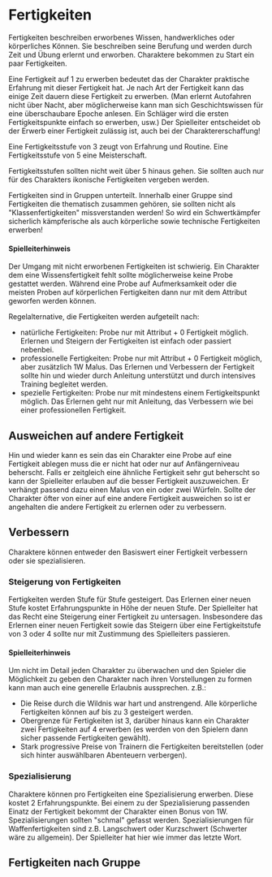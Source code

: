 # Fertigkeiten

Fertigkeiten beschreiben erworbenes Wissen, handwerkliches oder körperliches Können. Sie beschreiben seine Berufung
und werden durch Zeit und Übung erlernt und erworben. Charaktere bekommen zu Start ein paar Fertigkeiten.

Eine Fertigkeit auf 1 zu erwerben bedeutet das der Charakter praktische Erfahrung mit dieser Fertigkeit hat. Je nach
Art der Fertigkeit kann das einige Zeit dauern diese Fertigkeit zu erwerben. (Man erlernt Autofahren nicht über
Nacht, aber möglicherweise kann man sich Geschichtswissen für eine überschaubare Epoche anlesen. Ein Schläger wird
die ersten Fertigkeitspunkte einfach so erwerben, usw.) Der Spielleiter entscheidet ob der Erwerb einer Fertigkeit
zulässig ist, auch bei der Charaktererschaffung!

Eine Fertigkeitsstufe von 3 zeugt von Erfahrung und Routine. Eine Fertigkeitsstufe von 5 eine Meisterschaft.

Fertigkeitsstufen sollten nicht weit über 5 hinaus gehen. Sie sollten auch nur für des Charakters ikonische
Fertigkeiten vergeben werden.

Fertigkeiten sind in Gruppen unterteilt. Innerhalb einer Gruppe sind Fertigkeiten die thematisch zusammen gehören,
sie sollten nicht als "Klassenfertigkeiten" missverstanden werden! So wird ein Schwertkämpfer sicherlich
kämpferische als auch körperliche sowie technische Fertigkeiten erwerben!

#### Spielleiterhinweis

Der Umgang mit nicht erworbenen Fertigkeiten ist schwierig. Ein Charakter dem eine Wissensfertigkeit fehlt sollte
möglicherweise keine Probe gestattet werden. Während eine Probe auf Aufmerksamkeit oder die meisten Proben auf
körperlichen Fertigkeiten dann nur mit dem Attribut geworfen werden können.

Regelalternative, die Fertigkeiten werden aufgeteilt nach:
* natürliche Fertigkeiten: Probe nur mit Attribut + 0 Fertigkeit möglich. Erlernen und Steigern der Fertigkeiten
ist einfach oder passiert nebenbei.
* professionelle Fertigkeiten: Probe nur mit Attribut + 0 Fertigkeit möglich, aber zusätzlich 1W Malus. Das Erlernen
und Verbessern der Fertigkeit sollte hin und wieder durch Anleitung unterstützt und durch intensives Training
begleitet werden.
* spezielle Fertigkeiten: Probe nur mit mindestens einem Fertigkeitspunkt möglich. Das Erlernen geht nur mit
Anleitung, das Verbessern wie bei einer professionellen Fertigkeit.

## Ausweichen auf andere Fertigkeit
  
Hin und wieder kann es sein das ein Charakter eine Probe auf eine Fertigkeit ablegen muss die er nicht hat oder nur
auf Anfängerniveau beherscht. Falls er zeitgleich eine ähnliche Fertigkeit sehr gut beherscht so kann der
Spielleiter erlauben auf die besser Fertigkeit auszuweichen. Er verhängt passend dazu einen Malus von ein oder zwei
Würfeln. Sollte der Charakter öfter von einer auf eine andere Fertigkeit ausweichen so ist er angehalten die andere
Fertigkeit zu erlernen oder zu verbessern.

## Verbessern

Charaktere können entweder den Basiswert einer Fertigkeit verbessern oder sie spezialisieren.

### Steigerung von Fertigkeiten
  
Fertigkeiten werden Stufe für Stufe gesteigert. Das Erlernen einer neuen Stufe kostet Erfahrungspunkte in Höhe der
neuen Stufe. Der Spielleiter hat das Recht eine Steigerung einer Fertigkeit zu untersagen. Insbesondere das Erlernen
einer neuen Fertigkeit sowie das Steigern über eine Fertigkeitstufe von 3 oder 4 sollte nur mit Zustimmung des
Spielleiters passieren.

#### Spielleiterhinweis

Um nicht im Detail jeden Charakter zu überwachen und den Spieler die Möglichkeit zu geben den Charakter nach ihren
Vorstellungen zu formen kann man auch eine generelle Erlaubnis aussprechen. z.B.:
* Die Reise durch die Wildnis war hart und anstrengend. Alle körperliche Fertigkeiten können auf bis zu 3 gesteigert
werden.
* Obergrenze für Fertigkeiten ist 3, darüber hinaus kann ein Charakter zwei Fertigkeiten auf 4 erwerben (es werden
von den Spielern dann sicher passende Fertigkeiten gewählt).
* Stark progressive Preise von Trainern die Fertigkeiten bereitstellen (oder sich hinter auswählbaren Abenteuern
verbergen).

### Spezialisierung
  
Charaktere können pro Fertigkeiten eine Spezialisierung erwerben. Diese kostet 2 Erfahrungspunkte. Bei einem zu der
Spezialisierung passenden Einatz der Fertigkeit bekommt der Charakter einen Bonus von 1W. Spezialisierungen sollten
"schmal" gefasst werden. Spezialisierungen für Waffenfertigkeiten sind z.B. Langschwert oder Kurzschwert (Schwerter
wäre zu allgemein). Der Spielleiter hat hier wie immer das letzte Wort.

## Fertigkeiten nach Gruppe

